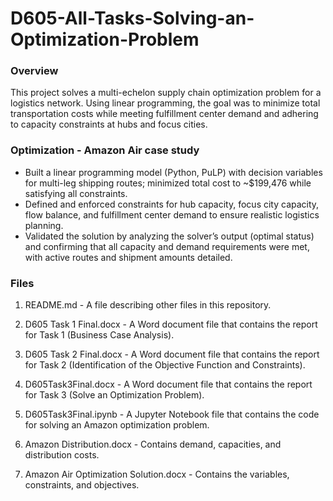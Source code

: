 # D605-All-Tasks-Solving-an-Optimization-Problem
### Overview
This project solves a multi-echelon supply chain optimization problem for a logistics network. Using linear programming, the goal was to minimize total transportation costs while meeting fulfillment center demand and adhering to capacity constraints at hubs and focus cities.

### Optimization - Amazon Air case study
- Built a linear programming model (Python, PuLP) with decision variables for multi-leg shipping routes; minimized total cost to ~$199,476 while satisfying all constraints.
- Defined and enforced constraints for hub capacity, focus city capacity, flow balance, and fulfillment center demand to ensure realistic logistics planning.
- Validated the solution by analyzing the solver’s output (optimal status) and confirming that all capacity and demand requirements were met, with active routes and shipment amounts detailed.

### Files
1. README.md - A file describing other files in this repository.

2. D605 Task 1 Final.docx - A Word document file that contains the report for Task 1 (Business Case Analysis).

3. D605 Task 2 Final.docx - A Word document file that contains the report for Task 2 (Identification of the Objective Function and Constraints).

4. D605Task3Final.docx - A Word document file that contains the report for Task 3 (Solve an Optimization Problem).

5. D605Task3Final.ipynb - A Jupyter Notebook file that contains the code for solving an Amazon optimization problem.

6. Amazon Distribution.docx - Contains demand, capacities, and distribution costs.

7. Amazon Air Optimization Solution.docx - Contains the variables, constraints, and objectives.
